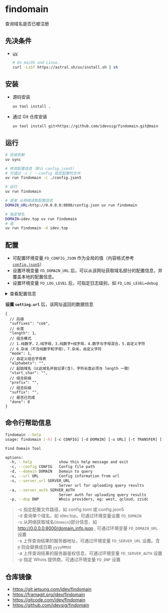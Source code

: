# findomain

查询域名是否已被注册

## 先决条件
- [uv](https://github.com/astral-sh/uv)
  ```bash
  # On macOS and Linux.
  curl -LsSf https://astral.sh/uv/install.sh | sh
  ```

## 安装
- 源码安装
  ```bash
  uv tool install .
  ```

- 通过 Git 仓库安装
  ```bash
  uv tool install git+https://github.com/idevsig/findomain.git@main
  ```

## 运行

```bash
# 安装依赖
uv sync

# 修改配置信息（默认 config.json5）
# 可通过 -c / --config 指定配置的文件
uv run findomain -c ./config.json5

# 运行
uv run findomain

# 或者 从网络读取配置信息
DOMAIN_URL=http://0.0.0.0:8000/config.json uv run findomain

# 指定域名
DOMAIN=idev.top uv run findomain
# 或
uv run findomain -d idev.top
```

## 配置

- 可配置环境变量 `FD_CONFIG_JSON` 作为全局的值（内容格式参考 [`config.json5`](config.json5)）
- 设置环境变量 `FD_DOMAIN_URL` 后，可以从该网址获取域名部分的配置信息，并覆盖本地的配置信息。
- 设置环境变量 `FD_LOG_LEVEL` 后，可指定日志级别，如 `FD_LOG_LEVEL=debug`

<details>
<summary>查看配置信息</summary>

- [config.toml](config.toml)
- [config.json5](config.json5)

```json5
{
  // 设置
  "setting": {
    // 域名信息获取网址，断点查询使用，即 domain 项
    "url": "",
    // 查询结果保存网址
    // 具体 https://github.com/dutchcoders/transfer.sh 搭建的站点
    "transfer": "",
    // 本次查询域名列表保存文件名
    "domain_file": "domains.log",
    // 最大查询次数
    "max_retries": 3,
    // 日志级别
    // CRITICAL = 50
    // FATAL = CRITICAL
    // ERROR = 40
    // WARNING = 30
    // WARN = WARNING
    // INFO = 20
    // DEBUG = 10
    // NOTSET = 0
    "log_level": "info",
    // 日志目录
    "log_dir": "logs",
    // 日志文件名
    "log_file": "runtime.log",
    // 结果文件名
    "result_file": "result.csv"
  },
  // 域名
  "domain": {
    // 后缀
    "suffixes": "cn",
    // 长度
    "length": 1,
    // 组合模式
    // 1.纯数字，2.纯字母，3.纯数字+纯字母，4.数字与字母混合，5.自定义字符
    // 6.杂米（不含纯数字和字母），7.杂米，自定义字符
    "mode": 3,
    // 自定义组合字母表
    "alphabets": "",
    // 起始域名（以此域名开始记录(含)，字符长度必须与 length 一致）
    "start_char": "",
    // 组合前缀
    "prefix": "",
    // 组合后缀
    "suffix": "",
    // 是否已完成
    "done": 1
  },
  // Whois
  "whois": {
    // 使用代理（功能未实现）
    "proxy": false,
    // 默认 Whois 提供商
    // west.西部数码(带注册时间),qcloud.腾讯云,zzidc.景安
    // 比如: west,qcloud,zzidc
    "dnp": ""
  },
  // 通知
  "notify": {
    // 提供者，逗号分隔。如 feishu,dingtalk
    "providers": "",
    // 钉钉
    "dingtalk": {
      // 钉钉 access_token
      "token": "",
      // 钉钉 Secret
      "secret": ""
    },
    // 飞书
    "feishu": {
      // 飞书 Token
      "token": "",
      // 飞书 Secret
      "secret": ""
    },
    // Lark
    "lark": {
      // Lark Token
      "token": "",
      // Lark Secret
      "secret": ""
    }
  }
}
```

</details>

**设置 `setting.url`** 后，该网址返回的数据信息

```json5
{
  // 后缀
  "suffixes": "com",
  // 长度
  "length": 1,
  // 组合模式
  // 1.纯数字，2.纯字母，3.纯数字+纯字母，4.数字与字母混合，5.自定义字符
  // 6.杂米（不含纯数字和字母），7.杂米，自定义字符
  "mode": 1,
  // 自定义组合字母表
  "alphabets": "",
  // 起始域名（以此域名开始记录(含)，字符长度必须与 length 一致）
  "start_char": "",
  // 组合前缀
  "prefix": "",
  // 组合后缀
  "suffix": "",
  // 是否已完成
  "done": 0
}
```

## 命令行帮助信息
```bash
findomain --help
usage: findomain [-h] [-c CONFIG] [-d DOMAIN] [-u URL] [-t TRANSFER] [-p DNP]

Find Domain Tool

options:
  -h, --help            show this help message and exit
  -c, --config CONFIG   Config file path
  -d, --domain DOMAIN   Domain to query
  -u, --url URL         Config information from url
  -s, --server_url SERVER_URL
                        Server url for uploading query results
  -a, --server_auth SERVER_AUTH
                        Server auth for uploading query results
  -p, --dnp DNP         Whois providers, eg: west, qcloud, zzidc
```
> -c 指定配置文件路径，如 config.toml 或 config.json5   
> -d 查询单个域名，如 idev.top。可通过环境变量设置 `FD_DOMAIN`   
> -u 从网络获取域名(`domain`)部分信息，如 http://0.0.0.0:8000/domain_info.json , 可通过环境变量 `FD_DOMAIN_URL` 设置   
> -s 上传查询结果的服务器地址，可通过环境变量 `FD_SERVER_URL` 设置。含 `@` 则会替换成日期 `yyyyMMdd`   
> -a 上传查询结果的服务器鉴权信息，可通过环境变量 `FD_SERVER_AUTH` 设置   
> -p 指定 Whois 提供商，可通过环境变量 `FD_DNP` 设置   

## 仓库镜像

- https://git.jetsung.com/idev/findomain
- https://framagit.org/idev/findomain
- https://gitcode.com/idev/findomain
- https://github.com/idevsig/findomain
